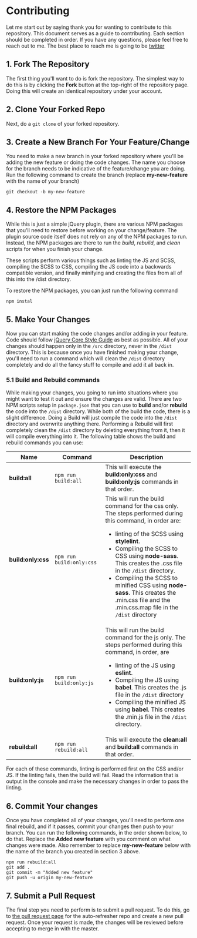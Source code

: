 # Contributing
Let me start out by saying thank you for wanting to contribute to this repository. This document serves as a guide to contributing.  Each section should be completed in order.  If you have any questions, please feel free to reach out to me.  The best place to reach me is going to be [twitter](https://www.twitter.com/manbeardgames)

## 1. Fork The Repository
The first thing you'll want to do is fork the repository. The simplest way to do this is by clicking the **Fork** button at the top-right of the repository page. Doing this will create an identical repository under your account.

## 2. Clone Your Forked Repo
Next, do a `git clone` of your forked repository.

## 3. Create a New Branch For Your Feature/Change
You need to make a new branch in your forked repository where you'll be adding the new feature or doing the code changes.  The name you choose for the branch needs to be indicative of the feature/change you are doing.  Run the following command to create the branch (replace **my-new-feature** with the name of your branch)

```
git checkout -b my-new-feature
```

## 4. Restore the NPM Packages
While this is just a simple jQuery plugin, there are various NPM packages that you'll need to restore before working on your change/feature.  The plugin source code itself does not rely on any of the NPM packages to run. Instead, the NPM packages are there to run the *build*, *rebuild*, and *clean* scripts for when you finish your change. 

These scripts perform various things such as linting the JS and SCSS, compiling the SCSS to CSS, compiling the JS code into a backwards compatible version, and finally minifying and creating the files from all of this into the /dist directory.

To restore the NPM packages, you can just run the following command

```
npm instal
```

## 5. Make Your Changes
Now you can start making the code changes and/or adding in your feature.  Code should follow [jQuery Core Style Guide](http://contribute.jquery.org/style-guide/js/) as best as possible.  All of your changes should happen only in the `/src` directory, never in the `/dist` directory.  This is because once you have finished making your change, you'll need to run a command which will clean the `/dist` directory completely and do all the fancy stuff to compile and add it all back in. 

### 5.1 Build and Rebuild commands
While making your changes, you going to run into situations where you might want to test it out and ensure the changes are valid.  There are two NPM scripts setup in `package.json` that you can use to **build** and/or **rebuild** the code into the `/dist` directory.  While both of the build the code, there is a slight difference.  Doing a Build will just compile the code into the `/dist` directory and overwrite anything there.  Performing a Rebuild will first completely clean the `/dist` directory by deleting everything from it, then it will compile everything into it.  The following table shows the build and rebuild commands you can use:

| Name | Command | Description |
| --- | --- | --- |
| **build:all** | `npm run build:all` | This will execute the **build:only:css** and **build:only:js** commands in that order. |
| **build:only:css** | `npm run build:only:css` | This will run the build command for the css only.  The steps performed during this command, in order are: <ul><li> linting of the SCSS using **stylelint**.</li><li>Compiling the SCSS to CSS using **node-sass**.  This creates the .css file in the `/dist` directory.</li><li>Compiling the SCSS to minified CSS using **node-sass**.  This creates the .min.css file and the .min.css.map file in the `/dist` directory |</li></ul> |
| **build:only:js** | `npm run build:only:js` | This will run the build command for the js only.  The steps performed during this command, in order, are <ul><li>linting of the JS using **eslint**.</li><li>Compiling the JS using **babel**. This creates the .js file in the `/dist` directory</li><li>Compiling the minified JS using **babel**. This creates the .min.js file in the `/dist` directory.</li></ul> |
| **rebuild:all** | `npm run rebuild:all` | This will execute the **clean:all** and **build:all** commands in that order. |

For each of these commands, linting is performed first on the CSS and/or JS.  If the linting fails, then the build will fail.  Read the information that is output in the console and make the necessary changes in order to pass the linting.

## 6. Commit Your changes
Once you have completed all of your changes, you'll need to perform one final rebuild, and if it passes, commit your changes then push to your branch.  You can run the following commands, in the order shown below, to do that.  Replace the **Added new feature** with you comment on what changes were made. Also remember to replace **my-new-feature** below with the name of the branch you created in section 3 above.

```
npm run rebuild:all
git add .
git commit -m "Added new feature"
git push -u origin my-new-feature
```

## 7. Submit a Pull Request
The final step you need to perform is to submit a pull request.  To do this, go to [the pull request page](https://github.com/manbeardgames/auto-refresher/pulls) for the auto-refresher repo and create a new pull request. Once your request is made, the changes will be reviewed before accepting to merge in with the master.
